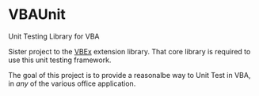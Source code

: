VBAUnit
=======

Unit Testing Library for VBA

Sister project to the [VBEx](https://github.com/ckuhn203/VBEX) extension library. That core library is required to use this unit testing framework. 

The goal of this project is to provide a reasonalbe way to Unit Test in VBA, in *any* of the various office application. 
